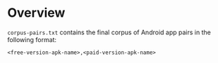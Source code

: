 # Overview
`corpus-pairs.txt` contains the final corpus of Android app pairs in the following format:
```
<free-version-apk-name>,<paid-version-apk-name>
```
